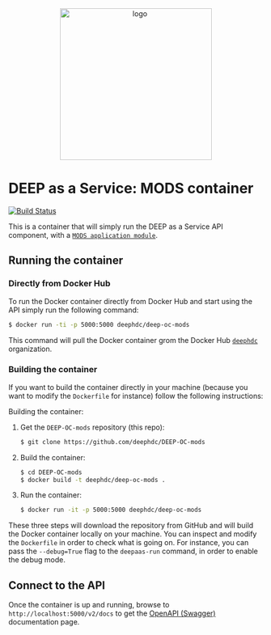 <div align="center">
<img src="https://marketplace.deep-hybrid-datacloud.eu/images/logo-deep.png" alt="logo" width="300"/>
</div>

# DEEP as a Service: MODS container

[![Build Status](https://jenkins.indigo-datacloud.eu/buildStatus/icon?job=Pipeline-as-code/DEEP-OC-org/DEEP-OC-mods/master)](https://jenkins.indigo-datacloud.eu/job/Pipeline-as-code/job/DEEP-OC-org/job/DEEP-OC-mods/job/master)

This is a container that will simply run the DEEP as a Service API component,
with a [`MODS application module`](https://github.com/deephdc/mods).

## Running the container

### Directly from Docker Hub

To run the Docker container directly from Docker Hub and start using the API
simply run the following command:

```bash
$ docker run -ti -p 5000:5000 deephdc/deep-oc-mods
```

This command will pull the Docker container grom the Docker Hub
[`deephdc`](https://hub.docker.com/u/deephdc/) organization.


### Building the container

If you want to build the container directly in your machine (because you want
to modify the `Dockerfile` for instance) follow the following instructions:

Building the container:

1. Get the `DEEP-OC-mods` repository (this repo):

    ```bash
    $ git clone https://github.com/deephdc/DEEP-OC-mods
    ```

2. Build the container:

    ```bash
    $ cd DEEP-OC-mods
    $ docker build -t deephdc/deep-oc-mods .
    ```

3. Run the container:

    ```bash
    $ docker run -it -p 5000:5000 deephdc/deep-oc-mods
    ```

These three steps will download the repository from GitHub and will build the
Docker container locally on your machine. You can inspect and modify the
`Dockerfile` in order to check what is going on. For instance, you can pass the
`--debug=True` flag to the `deepaas-run` command, in order to enable the debug
mode.

## Connect to the API

Once the container is up and running, browse to `http://localhost:5000/v2/docs` to get
the [OpenAPI (Swagger)](https://www.openapis.org/) documentation page.
